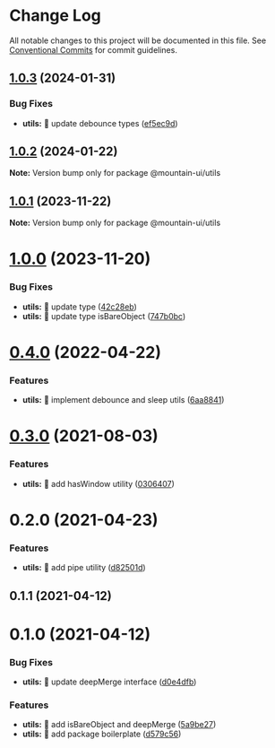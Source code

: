 # Change Log

All notable changes to this project will be documented in this file.
See [Conventional Commits](https://conventionalcommits.org) for commit guidelines.

## [1.0.3](https://github.com/tonyghiani/mountain-ui/compare/@mountain-ui/utils@1.0.2...@mountain-ui/utils@1.0.3) (2024-01-31)

### Bug Fixes

- **utils:** 🐛 update debounce types ([ef5ec9d](https://github.com/tonyghiani/mountain-ui/commit/ef5ec9d5cb4f851014a7e3158e7392bf8f942d7c))

## [1.0.2](https://github.com/tonyghiani/mountain-ui/compare/@mountain-ui/utils@1.0.1...@mountain-ui/utils@1.0.2) (2024-01-22)

**Note:** Version bump only for package @mountain-ui/utils

## [1.0.1](https://github.com/tonyghiani/mountain-ui/compare/@mountain-ui/utils@1.0.0...@mountain-ui/utils@1.0.1) (2023-11-22)

**Note:** Version bump only for package @mountain-ui/utils

# [1.0.0](https://github.com/tonyghiani/mountain-ui/compare/@mountain-ui/utils@0.4.0...@mountain-ui/utils@1.0.0) (2023-11-20)

### Bug Fixes

- **utils:** 🐛 update type ([42c28eb](https://github.com/tonyghiani/mountain-ui/commit/42c28eb330865e0e44ec2a6e2c1814d9496f4f98))
- **utils:** 🐛 update type isBareObject ([747b0bc](https://github.com/tonyghiani/mountain-ui/commit/747b0bc555987d434771dd78b57048fc6b6b8f42))

# [0.4.0](https://github.com/tonyghiani/mountain-ui/compare/@mountain-ui/utils@0.3.0...@mountain-ui/utils@0.4.0) (2022-04-22)

### Features

- **utils:** 🎸 implement debounce and sleep utils ([6aa8841](https://github.com/tonyghiani/mountain-ui/commit/6aa88415767ce92686f198e8588a8bd8454e4909))

# [0.3.0](https://github.com/tonyghiani/mountain-ui/compare/@mountain-ui/utils@0.2.0...@mountain-ui/utils@0.3.0) (2021-08-03)

### Features

- **utils:** 🎸 add hasWindow utility ([0306407](https://github.com/tonyghiani/mountain-ui/commit/030640761f1f0138ed80cc9a526397b02f36f878))

# 0.2.0 (2021-04-23)

### Features

- **utils:** 🎸 add pipe utility ([d82501d](https://github.com/tonyghiani/mountain-ui/commit/d82501db974829323fa419b8e0c165ddff366aa3))

## 0.1.1 (2021-04-12)

# 0.1.0 (2021-04-12)

### Bug Fixes

- **utils:** 🐛 update deepMerge interface ([d0e4dfb](https://github.com/tonyghiani/mountain-ui/commit/d0e4dfb587c3d342bbefdf28bb46103b49df31f4))

### Features

- **utils:** 🎸 add isBareObject and deepMerge ([5a9be27](https://github.com/tonyghiani/mountain-ui/commit/5a9be279473f4c6defb907302675ec7af29f75d0))
- **utils:** 🎸 add package boilerplate ([d579c56](https://github.com/tonyghiani/mountain-ui/commit/d579c5663d0b29ce8af523141a1cc5cecd0cdde4))
